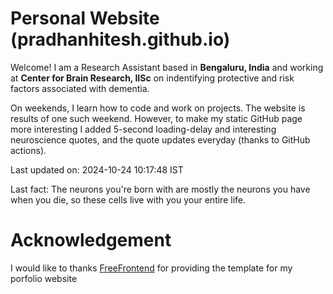 # Personal Website (pradhanhitesh.github.io)
Welcome! I am a Research Assistant based in <b>Bengaluru, India</b> and working at <b>Center for Brain Research, IISc</b> on indentifying protective and risk factors associated with dementia.

On weekends, I learn how to code and work on projects. The website is results of one such weekend. However, to make my static GitHub page more interesting I added 5-second loading-delay and interesting neuroscience quotes, and the quote updates everyday (thanks to GitHub actions).

Last updated on: 2024-10-24 10:17:48 IST

Last fact: The neurons you're born with are mostly the neurons you have when you die, so these cells live with you your entire life.

# Acknowledgement
I would like to thanks <a href="https://freefrontend.com/">FreeFrontend</a> for providing the template for my porfolio website 